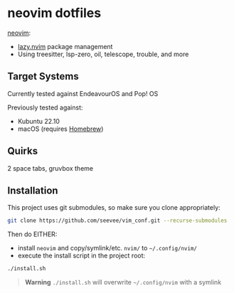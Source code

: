 # neovim dotfiles

[neovim](https://github.com/neovim/neovim):
* [lazy.nvim](https://github.com/folke/lazy.nvim) package management
* Using treesitter, lsp-zero, oil, telescope, trouble, and more

## Target Systems

Currently tested against EndeavourOS and Pop! OS

Previously tested against:
* Kubuntu 22.10
* macOS (requires [Homebrew](https://brew.sh/))

## Quirks

2 space tabs, gruvbox theme

## Installation

This project uses git submodules, so make sure you clone appropriately:

```sh
git clone https://github.com/seevee/vim_conf.git --recurse-submodules
```

Then do EITHER:
* install `neovim` and copy/symlink/etc. `nvim/` to `~/.config/nvim/`
* execute the install script in the project root:
```sh
./install.sh
```

> **Warning**
> `./install.sh` will overwrite `~/.config/nvim` with a symlink
